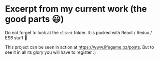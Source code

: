 # Excerpt from my current work (the good parts :smiley:)

Do not forget to look at the `client` folder. It is packed with React / Redux / ES6 stuff :rocket:

This project can be seen in action at https://www.lifegame.bz/posts. But to see it in all its glory you will have to register :)
